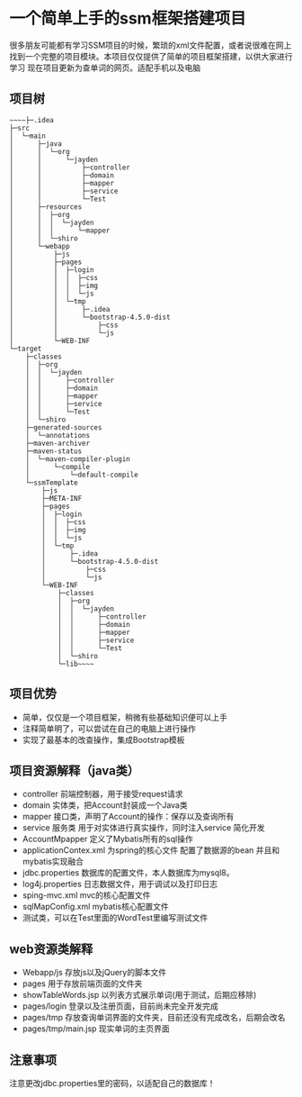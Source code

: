# 一个简单上手的ssm框架搭建项目

很多朋友可能都有学习SSM项目的时候，繁琐的xml文件配置，或者说很难在网上找到一个完整的项目模块。本项目仅仅提供了简单的项目框架搭建，以供大家进行学习
现在项目更新为查单词的网页。适配手机以及电脑
## 项目树
```
~~~~├─.idea
├─src
│  └─main
│      ├─java
│      │  └─org
│      │      └─jayden
│      │          ├─controller
│      │          ├─domain
│      │          ├─mapper
│      │          ├─service
│      │          └─Test
│      ├─resources
│      │  ├─org
│      │  │  └─jayden
│      │  │      └─mapper
│      │  └─shiro
│      └─webapp
│          ├─js
│          ├─pages
│          │  ├─login
│          │  │  ├─css
│          │  │  ├─img
│          │  │  └─js
│          │  └─tmp
│          │      ├─.idea
│          │      └─bootstrap-4.5.0-dist
│          │          ├─css
│          │          └─js
│          └─WEB-INF
└─target
    ├─classes
    │  ├─org
    │  │  └─jayden
    │  │      ├─controller
    │  │      ├─domain
    │  │      ├─mapper
    │  │      ├─service
    │  │      └─Test
    │  └─shiro
    ├─generated-sources
    │  └─annotations
    ├─maven-archiver
    ├─maven-status
    │  └─maven-compiler-plugin
    │      └─compile
    │          └─default-compile
    └─ssmTemplate
        ├─js
        ├─META-INF
        ├─pages
        │  ├─login
        │  │  ├─css
        │  │  ├─img
        │  │  └─js
        │  └─tmp
        │      ├─.idea
        │      └─bootstrap-4.5.0-dist
        │          ├─css
        │          └─js
        └─WEB-INF
            ├─classes
            │  ├─org
            │  │  └─jayden
            │  │      ├─controller
            │  │      ├─domain
            │  │      ├─mapper
            │  │      ├─service
            │  │      └─Test
            │  └─shiro
            └─lib~~~~
```


## 项目优势

- 简单，仅仅是一个项目框架，稍微有些基础知识便可以上手
- 注释简单明了，可以尝试在自己的电脑上进行操作
- 实现了最基本的改查操作，集成Bootstrap模板



## 项目资源解释（java类）

- controller 前端控制器，用于接受request请求
- domain 实体类，把Account封装成一个Java类
- mapper 接口类，声明了Account的操作：保存以及查询所有
- service 服务类 用于对实体进行真实操作，同时注入service 简化开发
- AccountMpapper 定义了Mybatis所有的sql操作
- applicationContex.xml 为spring的核心文件 配置了数据源的bean 并且和mybatis实现融合
- jdbc.properties 数据库的配置文件，本人数据库为mysql8。
- log4j.properties 日志数据文件，用于调试以及打印日志
- sping-mvc.xml mvc的核心配置文件
- sqlMapConfig.xml mybatis核心配置文件
- 测试类，可以在Test里面的WordTest里编写测试文件

## web资源类解释

- Webapp/js 存放js以及jQuery的脚本文件
- pages 用于存放前端页面的文件夹
- showTableWords.jsp 以列表方式展示单词(用于测试，后期应移除)
- pages/login 登录以及注册页面，目前尚未完全开发完成
- pages/tmp 存放查询单词界面的文件夹，目前还没有完成改名，后期会改名
- pages/tmp/main.jsp 现实单词的主页界面

## 注意事项
注意更改jdbc.properties里的密码，以适配自己的数据库！

